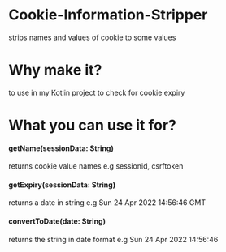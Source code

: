 # Cookie-Information-Stripper
strips names and values of cookie to some values
# Why make it?
to use in my Kotlin project to check for cookie expiry
# What you can use it for?
<h4>getName(sessionData: String)</h4>
<p>returns cookie value names e.g sessionid, csrftoken</p>
<h4>getExpiry(sessionData: String)</h4
<p>returns a date in string e.g Sun 24 Apr 2022 14:56:46 GMT</p>
<h4>convertToDate(date: String)</h4>
returns the string in date format e.g Sun 24 Apr 2022 14:56:46<p></p>
